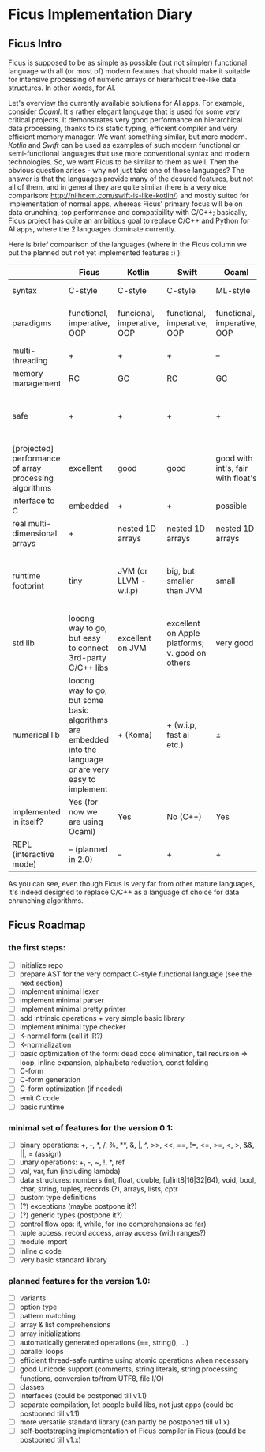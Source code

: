 # Ficus Implementation Diary

## Ficus Intro

Ficus is supposed to be as simple as possible (but not simpler) functional language with all (or most of) modern features that should make it suitable for intensive processing of numeric arrays or hierarhical tree-like data structures. In other words, for AI.

Let's overview the currently available solutions for AI apps. For example, consider *Ocaml*. It's rather elegant language that is used for some very critical projects. It demonstrates very good performance on hierarchical data processing, thanks to its static typing, efficient compiler and very efficient memory manager. We want something similar, but more modern. *Kotlin* and *Swift* can be used as examples of such modern functional or semi-functional languages that use more conventional syntax and modern technologies. So, we want Ficus to be similar to them as well. Then the obvious question arises - why not just take one of those languages? The answer is that the languages provide many of the desured features, but not all of them, and in general they are quite similar (here is a very nice comparison: http://nilhcem.com/swift-is-like-kotlin/) and mostly suited for implementation of normal apps, whereas Ficus' primary focus will be on data crunching, top performance and compatibility with C/C++; basically, Ficus project has quite an ambitious goal to replace C/C++ and Python for AI apps, where the 2 languages dominate currently.

Here is brief comparison of the languages (where in the Ficus column we put the planned but not yet implemented features :) ):

|   | Ficus  | Kotlin  | Swift  | Ocaml | F#  | C++ | Python |
|---|---|---|---|---|---|--|--|
| syntax  | C-style | C-style | C-style  | ML-style  | ML-style  | C-style | Python-style |
| paradigms | functional, imperative, OOP | funcional, imperative, OOP | functional, imperative, OOP | functional, imperative, OOP | functional, imperative, OOP | imperative, OOP, partly functional | functional, imperative, OOP |
| multi-threading  | +  | +  | +  | –  | + | + | ± (GIL) |
| memory management  | RC  | GC  | RC | GC  | GC  | manual | RC |
| safe | + | + | + | + | + | – | + (but heavily relies on runtime checks) |
| [projected] performance of array processing algorithms | excellent | good | good | good with int's, fair with float's | good | excellent | poor (needs C++ kernels for good speed) |
| interface to C | embedded | + | + | possible | possible | embedded | possible |
| real multi-dimensional arrays | + | nested 1D arrays | nested 1D arrays | nested 1D arrays | nested 1D arrays | via 3d-party libs | + (numpy) |
| runtime footprint | tiny | JVM (or LLVM - w.i.p) | big, but smaller than JVM | small | .NET (big) | normally small; depends on the framework used | relatively small |
| std lib | looong way to go, but easy to connect 3rd-party C/C++ libs | excellent on JVM | excellent on Apple platforms; v. good on others | very good | excellent on MS platforms | v. good + many 3rd-party libs | excellent + many 3rd-party libs |
| numerical lib | looong way to go, but some basic algorithms are embedded into the language or are very easy to implement | + (Koma) | + (w.i.p, fast ai etc.) | ± | + | OpenCV and such | fantastic! (numpy, scipy + many ML/AI frameworks) |
| implemented in itself? | Yes (for now we are using Ocaml) | Yes | No (C++) | Yes | No (C#) | Yes | No (CPython is implemented in C) |
| REPL (interactive mode) | – (planned in 2.0) | – | + | + | + | – | + |

As you can see, even though Ficus is very far from other mature languages, it's indeed designed to replace C/C++ as a language of choice for data chrunching algorithms.

## Ficus Roadmap

### the first steps:
- [ ] initialize repo
- [ ] prepare AST for the very compact C-style functional language (see the next section)
- [ ] implement minimal lexer
- [ ] implement minimal parser
- [ ] implement minimal pretty printer
- [ ] add intrinsic operations + very simple basic library
- [ ] implement minimal type checker
- [ ] K-normal form (call it IR?)
- [ ] K-normalization
- [ ] basic optimization of the form: dead code elimination, tail recursion => loop, inline expansion, alpha/beta reduction, const folding
- [ ] C-form
- [ ] C-form generation
- [ ] C-form optimization (if needed)
- [ ] emit C code
- [ ] basic runtime

### minimal set of features for the version **0.1**:
- [ ] binary operations: +, -, *, /, %, **, &, |, ^, >>, <<, ==, !=, <=, >=, <, >, &&, ||, = (assign)
- [ ] unary operations: +, -, ~, !, *, ref
- [ ] val, var, fun (including lambda)
- [ ] data structures: numbers (int, float, double, [u]int8|16|32|64), void, bool, char, string, tuples, records (?), arrays, lists, cptr
- [ ] custom type definitions
- [ ] (?) exceptions (maybe postpone it?)
- [ ] (?) generic types (postpone it?)
- [ ] control flow ops: if, while, for (no comprehensions so far)
- [ ] tuple access, record access, array access (with ranges?)
- [ ] module import
- [ ] inline c code
- [ ] very basic standard library

### planned features for the version **1.0**:
- [ ] variants
- [ ] option type
- [ ] pattern matching
- [ ] array & list comprehensions
- [ ] array initializations
- [ ] automatically generated operations (==, string(), ...)
- [ ] parallel loops
- [ ] efficient thread-safe runtime using atomic operations when necessary
- [ ] good Unicode support (comments, string literals, string processing functions, conversion to/from UTF8, file I/O)
- [ ] classes
- [ ] interfaces (could be postponed till v1.1)
- [ ] separate compilation, let people build libs, not just apps (could be postponed till v1.1)
- [ ] more versatile standard library (can partly be postponed till v1.x)
- [ ] self-bootstraping implementation of Ficus compiler in Ficus (could be postponed till v1.x)
